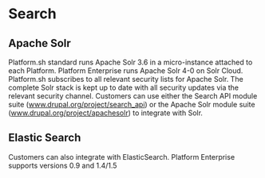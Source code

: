 # Search

## Apache Solr
Platform.sh standard runs Apache Solr 3.6 in a micro-instance attached to each Platform. 
Platform Enterprise runs Apache Solr 4-0 on Solr Cloud. 
Platform.sh subscribes to all relevant security lists for Apache Solr.  The complete Solr stack is kept up to date with all security updates via the relevant security channel. 
Customers can use either the Search API module suite (www.drupal.org/project/search_api) or the Apache Solr module suite (www.drupal.org/project/apachesolr) to integrate with Solr.

## Elastic Search
Customers can also integrate with ElasticSearch. Platform Enterprise supports versions 0.9 and 1.4/1.5